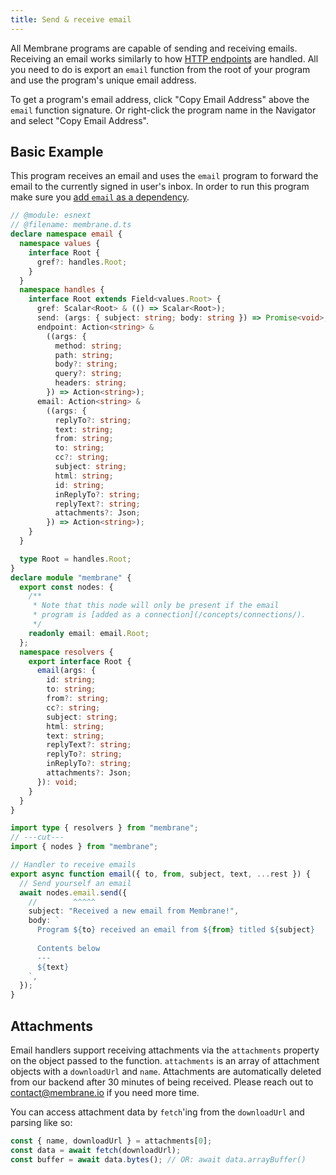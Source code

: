 ```yaml
---
title: Send & receive email
---
```


All Membrane programs are capable of sending and receiving emails. Receiving an email works similarly to how [HTTP endpoints](/features/endpoints/) are handled. All you need to do is export an `email` function from the root of your program and use the program's unique email address.

To get a program's email address, click "Copy Email Address" above the `email` function signature. Or right-click the program name in the Navigator and select "Copy Email Address".

## Basic Example

This program receives an email and uses the `email` program to forward the email to the currently signed in user's inbox. In order to run this program make sure you [add `email` as a dependency](/concepts/connections/#add-a-program-connection).

```ts twoslash
// @module: esnext
// @filename: membrane.d.ts
declare namespace email {
  namespace values {
    interface Root {
      gref?: handles.Root;
    }
  }
  namespace handles {
    interface Root extends Field<values.Root> {
      gref: Scalar<Root> & (() => Scalar<Root>);
      send: (args: { subject: string; body: string }) => Promise<void>;
      endpoint: Action<string> &
        ((args: {
          method: string;
          path: string;
          body?: string;
          query?: string;
          headers: string;
        }) => Action<string>);
      email: Action<string> &
        ((args: {
          replyTo?: string;
          text: string;
          from: string;
          to: string;
          cc?: string;
          subject: string;
          html: string;
          id: string;
          inReplyTo?: string;
          replyText?: string;
          attachments?: Json;
        }) => Action<string>);
    }
  }

  type Root = handles.Root;
}
declare module "membrane" {
  export const nodes: {
    /**
     * Note that this node will only be present if the email
     * program is [added as a connection](/concepts/connections/).
     */
    readonly email: email.Root;
  };
  namespace resolvers {
    export interface Root {
      email(args: {
        id: string;
        to: string;
        from?: string;
        cc?: string;
        subject: string;
        html: string;
        text: string;
        replyText?: string;
        replyTo?: string;
        inReplyTo?: string;
        attachments?: Json;
      }): void;
    }
  }
}

import type { resolvers } from "membrane";
// ---cut---
import { nodes } from "membrane";

// Handler to receive emails
export async function email({ to, from, subject, text, ...rest }) {
  // Send yourself an email
  await nodes.email.send({
    //        ^^^^^
    subject: "Received a new email from Membrane!",
    body: `
      Program ${to} received an email from ${from} titled ${subject}
      
      Contents below
      ---
      ${text}
    `,
  });
}
```

## Attachments

Email handlers support receiving attachments via the `attachments` property on the object passed to the function. `attachments` is an array of attachment objects with a `downloadUrl` and `name`. Attachments are automatically deleted from our backend after 30 minutes of being received. Please reach out to [contact@membrane.io](mailto:contact@membrane.io) if you need more time.

You can access attachment data by `fetch`'ing from the `downloadUrl` and parsing like so:

```js
const { name, downloadUrl } = attachments[0];
const data = await fetch(downloadUrl);
const buffer = await data.bytes(); // OR: await data.arrayBuffer()
```
